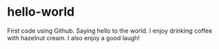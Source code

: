 # hello-world
First code using Github. Saying hello to the world.
I enjoy drinking coffee with hazelnut cream. 
I also enjoy a good laugh!
